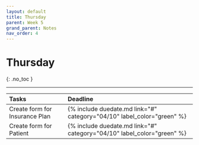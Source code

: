 ```yaml
---
layout: default
title: Thursday
parent: Week 5
grand_parent: Notes
nav_order: 4
---
```


# Thursday
{: .no_toc }

---

| Tasks                               | Deadline                                                               |
|:------------------------------------|:-----------------------------------------------------------------------|
| Create form for Insurance Plan | {% include duedate.md link="#" category="04/10" label_color="green" %} |
| Create form for Patient | {% include duedate.md link="#" category="04/10" label_color="green" %} |